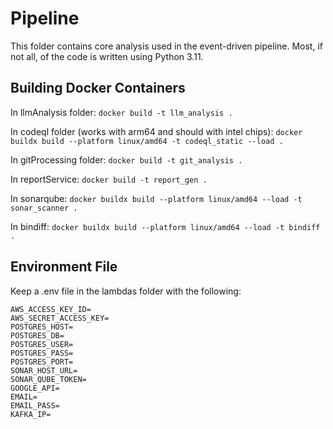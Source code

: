 # Pipeline

This folder contains core analysis used in the event-driven pipeline. Most, if not all, of the code is written using Python 3.11.

## Building Docker Containers

In llmAnalysis folder: `docker build -t llm_analysis .`

In codeql folder (works with arm64 and should with intel chips):
`docker buildx build --platform linux/amd64 -t codeql_static --load .`

In gitProcessing folder:
`docker build -t git_analysis .`

In reportService:
`docker build -t report_gen .`

In sonarqube:
`docker buildx build --platform linux/amd64 --load -t sonar_scanner .`

In bindiff:
`docker buildx build --platform linux/amd64 --load -t bindiff .`

## Environment File

Keep a .env file in the lambdas folder with the following:
```
AWS_ACCESS_KEY_ID=
AWS_SECRET_ACCESS_KEY=
POSTGRES_HOST=
POSTGRES_DB=
POSTGRES_USER=
POSTGRES_PASS=
POSTGRES_PORT=
SONAR_HOST_URL=
SONAR_QUBE_TOKEN=
GOOGLE_API=
EMAIL=
EMAIL_PASS=
KAFKA_IP=
```
